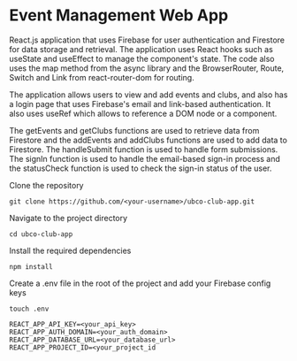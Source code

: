 # Event Management Web App 

React.js application that uses Firebase for user authentication and Firestore for data storage and retrieval. The application uses React hooks such as useState and useEffect to manage the component's state. The code also uses the map method from the async library and the BrowserRouter, Route, Switch and Link from react-router-dom for routing.

The application allows users to view and add events and clubs, and also has a login page that uses Firebase's email and link-based authentication. It also uses useRef which allows to reference a DOM node or a component.

The getEvents and getClubs functions are used to retrieve data from Firestore and the addEvents and addClubs functions are used to add data to Firestore. The handleSubmit function is used to handle form submissions. The signIn function is used to handle the email-based sign-in process and the statusCheck function is used to check the sign-in status of the user.

 
Clone the repository

```
git clone https://github.com/<your-username>/ubco-club-app.git
```

Navigate to the project directory

```
cd ubco-club-app
```

Install the required dependencies

```
npm install
```

Create a .env file in the root of the project and add your Firebase config keys

```
touch .env
```

```
REACT_APP_API_KEY=<your_api_key>
REACT_APP_AUTH_DOMAIN=<your_auth_domain>
REACT_APP_DATABASE_URL=<your_database_url>
REACT_APP_PROJECT_ID=<your_project_id
```

